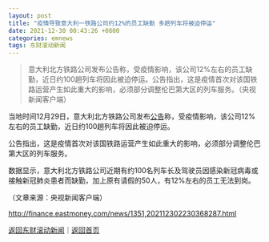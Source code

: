 ```yaml
---
layout: post
title: "疫情导致意大利一铁路公司约12%的员工缺勤 多趟列车将被迫停运"
date: 2021-12-30 00:43:26 +0800
categories: emnews
tags: 东财滚动新闻
---
```

> 意大利北方铁路公司发布公告称，受疫情影响，该公司12%左右的员工缺勤，近日约100趟列车将因此被迫停运。公告指出，这是疫情首次对该国铁路运营产生如此重大的影响，必须部分调整伦巴第大区的列车服务。（央视新闻客户端）

<p>当地时间12月29日，意大利北方铁路公司发布<span id="Info.3332"><a href="http://data.eastmoney.com/notices/" class="infokey">公告</a></span>称，受疫情影响，该公司12%左右的员工缺勤，近日约100趟列车将因此被迫停运。</p>
 <p>公告指出，这是疫情首次对该国铁路运营产生如此重大的影响，必须部分调整伦巴第大区的列车服务。</p>
 <p>数据显示，意大利北方铁路公司近期有约100名列车长及驾驶员因感染新冠病毒或接触新冠肺炎患者而缺勤，加上原有请假的50人，有12%左右的员工无法到岗。</p><p class="em_media">（文章来源：央视新闻客户端）</p>

<http://finance.eastmoney.com/news/1351,202112302230368287.html>

[返回东财滚动新闻](//finews.withounder.com/emnews/)｜[返回首页](//finews.withounder.com/)